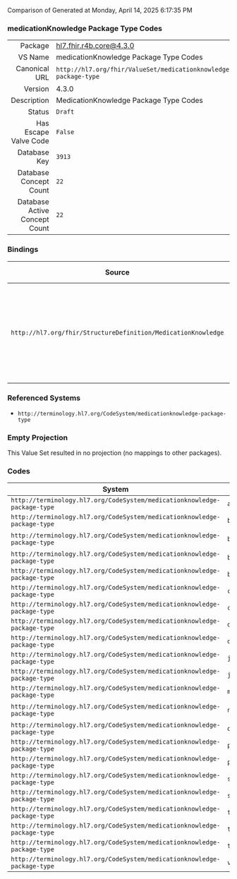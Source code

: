 Comparison of 
Generated at Monday, April 14, 2025 6:17:35 PM

### medicationKnowledge Package Type Codes

|      |     |
| ---: | --- |
| Package | hl7.fhir.r4b.core@4.3.0 |
| VS Name | medicationKnowledge Package Type Codes |
| Canonical URL | `http://hl7.org/fhir/ValueSet/medicationknowledge-package-type` |
| Version | 4.3.0 |
| Description | MedicationKnowledge Package Type Codes |
| Status | `Draft` |
| Has Escape Valve Code | `False` |
| Database Key | `3913` |
| Database Concept Count | `22` |
| Database Active Concept Count | `22` |
### Bindings

| Source | Element | Binding | Strength | Element Short |
| ------ | ------- | ------- | -------- | ------------- |
| `http://hl7.org/fhir/StructureDefinition/MedicationKnowledge` | `MedicationKnowledge.packaging.type` | `http://hl7.org/fhir/ValueSet/medicationknowledge-package-type` | `Example` | A code that defines the specific type of packaging that the medication can be found in |

### Referenced Systems

* `http://terminology.hl7.org/CodeSystem/medicationknowledge-package-type`
### Empty Projection

This Value Set resulted in no projection (no mappings to other packages).

### Codes

| System | Code | Display |
| ------ | ---- | ------- |
| `http://terminology.hl7.org/CodeSystem/medicationknowledge-package-type` | `amp` | Ampule |
| `http://terminology.hl7.org/CodeSystem/medicationknowledge-package-type` | `bag` | Bag |
| `http://terminology.hl7.org/CodeSystem/medicationknowledge-package-type` | `blstrpk` | Blister Pack |
| `http://terminology.hl7.org/CodeSystem/medicationknowledge-package-type` | `bot` | Bottle |
| `http://terminology.hl7.org/CodeSystem/medicationknowledge-package-type` | `box` | Box |
| `http://terminology.hl7.org/CodeSystem/medicationknowledge-package-type` | `can` | Can |
| `http://terminology.hl7.org/CodeSystem/medicationknowledge-package-type` | `cart` | Cartridge |
| `http://terminology.hl7.org/CodeSystem/medicationknowledge-package-type` | `disk` | Disk |
| `http://terminology.hl7.org/CodeSystem/medicationknowledge-package-type` | `doset` | Dosette |
| `http://terminology.hl7.org/CodeSystem/medicationknowledge-package-type` | `jar` | Jar |
| `http://terminology.hl7.org/CodeSystem/medicationknowledge-package-type` | `jug` | Jug |
| `http://terminology.hl7.org/CodeSystem/medicationknowledge-package-type` | `minim` | Minim |
| `http://terminology.hl7.org/CodeSystem/medicationknowledge-package-type` | `nebamp` | Nebule Amp |
| `http://terminology.hl7.org/CodeSystem/medicationknowledge-package-type` | `ovul` | Ovule |
| `http://terminology.hl7.org/CodeSystem/medicationknowledge-package-type` | `pch` | Pouch |
| `http://terminology.hl7.org/CodeSystem/medicationknowledge-package-type` | `pkt` | Packet |
| `http://terminology.hl7.org/CodeSystem/medicationknowledge-package-type` | `sash` | Sashet |
| `http://terminology.hl7.org/CodeSystem/medicationknowledge-package-type` | `strip` | Strip |
| `http://terminology.hl7.org/CodeSystem/medicationknowledge-package-type` | `tin` | Tin |
| `http://terminology.hl7.org/CodeSystem/medicationknowledge-package-type` | `tub` | Tub |
| `http://terminology.hl7.org/CodeSystem/medicationknowledge-package-type` | `tube` | Tube |
| `http://terminology.hl7.org/CodeSystem/medicationknowledge-package-type` | `vial` | Vial |
